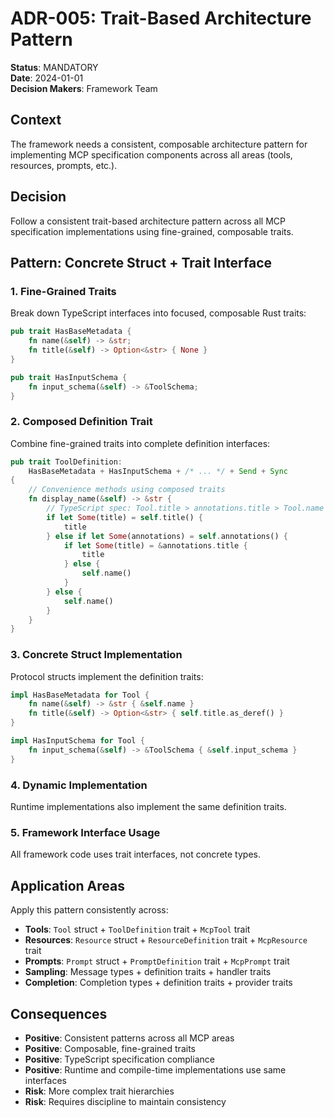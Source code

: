 # ADR-005: Trait-Based Architecture Pattern

**Status**: MANDATORY  
**Date**: 2024-01-01  
**Decision Makers**: Framework Team

## Context

The framework needs a consistent, composable architecture pattern for implementing MCP specification components across all areas (tools, resources, prompts, etc.).

## Decision

Follow a consistent trait-based architecture pattern across all MCP specification implementations using fine-grained, composable traits.

## Pattern: Concrete Struct + Trait Interface

### 1. Fine-Grained Traits
Break down TypeScript interfaces into focused, composable Rust traits:

```rust
pub trait HasBaseMetadata {
    fn name(&self) -> &str;
    fn title(&self) -> Option<&str> { None }
}

pub trait HasInputSchema {
    fn input_schema(&self) -> &ToolSchema;
}
```

### 2. Composed Definition Trait
Combine fine-grained traits into complete definition interfaces:

```rust
pub trait ToolDefinition: 
    HasBaseMetadata + HasInputSchema + /* ... */ + Send + Sync 
{
    // Convenience methods using composed traits
    fn display_name(&self) -> &str {
        // TypeScript spec: Tool.title > annotations.title > Tool.name
        if let Some(title) = self.title() {
            title
        } else if let Some(annotations) = self.annotations() {
            if let Some(title) = &annotations.title {
                title
            } else {
                self.name()
            }
        } else {
            self.name()
        }
    }
}
```

### 3. Concrete Struct Implementation
Protocol structs implement the definition traits:

```rust
impl HasBaseMetadata for Tool {
    fn name(&self) -> &str { &self.name }
    fn title(&self) -> Option<&str> { self.title.as_deref() }
}

impl HasInputSchema for Tool {
    fn input_schema(&self) -> &ToolSchema { &self.input_schema }
}
```

### 4. Dynamic Implementation
Runtime implementations also implement the same definition traits.

### 5. Framework Interface Usage
All framework code uses trait interfaces, not concrete types.

## Application Areas

Apply this pattern consistently across:

- **Tools**: `Tool` struct + `ToolDefinition` trait + `McpTool` trait
- **Resources**: `Resource` struct + `ResourceDefinition` trait + `McpResource` trait  
- **Prompts**: `Prompt` struct + `PromptDefinition` trait + `McpPrompt` trait
- **Sampling**: Message types + definition traits + handler traits
- **Completion**: Completion types + definition traits + provider traits

## Consequences

- **Positive**: Consistent patterns across all MCP areas
- **Positive**: Composable, fine-grained traits
- **Positive**: TypeScript specification compliance
- **Positive**: Runtime and compile-time implementations use same interfaces
- **Risk**: More complex trait hierarchies
- **Risk**: Requires discipline to maintain consistency